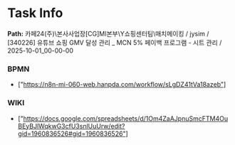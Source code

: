 # Task Info

**Path:** 카페24(주)\본사사업장\[CG]MI본부\Y쇼핑센터팀\매치메이킹 / jysim / [340226] 유튜브 쇼핑 GMV 달성 관리 _ MCN 5% 페이백 프로그램 - 시트 관리 / 2025-10-01_00-00-00

### BPMN
- ["https://n8n-mi-060-web.hanpda.com/workflow/sLgDZ41tVa18azeb"]

### WIKI
- ["https://docs.google.com/spreadsheets/d/1Om4ZaAJpnuSmcFTM4OuBEyBJlWqkwG3cfU3snlUuUrw/edit?gid=1960836526#gid=1960836526"]

